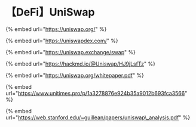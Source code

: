 # 【DeFi】UniSwap

{% embed url="https://uniswap.org/" %}

{% embed url="https://uniswapdex.com/" %}

{% embed url="https://uniswap.exchange/swap" %}

{% embed url="https://hackmd.io/@Uniswap/HJ9jLsfTz" %}

{% embed url="https://uniswap.org/whitepaper.pdf" %}





{% embed url="https://www.unitimes.pro/p/1a3278876e924b35a9012b693fca3566" %}

{% embed url="https://web.stanford.edu/~guillean/papers/uniswap\_analysis.pdf" %}



